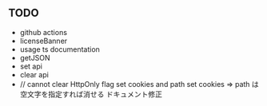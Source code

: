 ## TODO
 - github actions
 - licenseBanner
 - usage ts documentation
 - getJSON
 - set api
 - clear api
 - // cannot clear HttpOnly flag set cookies and path set cookies
      => path は 空文字を指定すれば消せる
       ドキュメント修正

